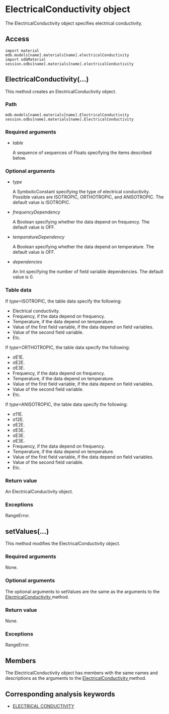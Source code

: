 # ElectricalConductivity object

The ElectricalConductivity object specifies electrical conductivity.

## Access

```
import material
mdb.models[name].materials[name].electricalConductivity
import odbMaterial
session.odbs[name].materials[name].electricalConductivity
```

## ElectricalConductivity(...)



This method creates an ElectricalConductivity object.



### Path

```
mdb.models[name].materials[name].ElectricalConductivity
session.odbs[name].materials[name].ElectricalConductivity
```

### Required arguments

- *table*

  A sequence of sequences of Floats specifying the items described below.

### Optional arguments

- *type*

  A SymbolicConstant specifying the type of electrical conductivity. Possible values are ISOTROPIC, ORTHOTROPIC, and ANISOTROPIC. The default value is ISOTROPIC.

- *frequencyDependency*

  A Boolean specifying whether the data depend on frequency. The default value is OFF.

- *temperatureDependency*

  A Boolean specifying whether the data depend on temperature. The default value is OFF.

- *dependencies*

  An Int specifying the number of field variable dependencies. The default value is 0.

### Table data

If *type*=ISOTROPIC, the table data specify the following:

- Electrical conductivity.
- Frequency, if the data depend on frequency.
- Temperature, if the data depend on temperature.
- Value of the first field variable, if the data depend on field variables.
- Value of the second field variable.
- Etc.

If *type*=ORTHOTROPIC, the table data specify the following:

- σE1E.
- σE2E.
- σE3E.
- Frequency, if the data depend on frequency.
- Temperature, if the data depend on temperature.
- Value of the first field variable, if the data depend on field variables.
- Value of the second field variable.
- Etc.

If *type*=ANISOTROPIC, the table data specify the following:

- σ11E.
- σ12E.
- σE2E.
- σE3E.
- σE3E.
- σE3E.
- Frequency, if the data depend on frequency.
- Temperature, if the data depend on temperature.
- Value of the first field variable, if the data depend on field variables.
- Value of the second field variable.
- Etc.

### Return value

An ElectricalConductivity object.

### Exceptions

RangeError.



## setValues(...)



This method modifies the ElectricalConductivity object.



### Required arguments

None.

### Optional arguments

The optional arguments to setValues are the same as the arguments to the [ElectricalConductivity ](https://help.3ds.com/2022/english/DSSIMULIA_Established/SIMACAEKERRefMap/simaker-c-electricalconductivitypyc.htm?ContextScope=all#simaker-electricalconductivityelectricalconductivitypyc)method.

### Return value

None.

### Exceptions

RangeError.



## Members

The ElectricalConductivity object has members with the same names and descriptions as the arguments to the [ElectricalConductivity ](https://help.3ds.com/2022/english/DSSIMULIA_Established/SIMACAEKERRefMap/simaker-c-electricalconductivitypyc.htm?ContextScope=all#simaker-electricalconductivityelectricalconductivitypyc)method.



## Corresponding analysis keywords

- [ELECTRICAL CONDUCTIVITY](https://help.3ds.com/2022/english/DSSIMULIA_Established/SIMACAEKEYRefMap/simakey-r-electricalconductivity.htm?ContextScope=all#simakey-r-electricalconductivity)